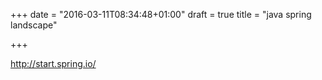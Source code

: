 +++
date = "2016-03-11T08:34:48+01:00"
draft = true
title = "java spring landscape"

+++

http://start.spring.io/
